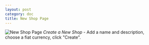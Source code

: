 ```yaml
---
layout: post
category: doc
title: New Shop Page
---
```


![New Shop Page](/assets/img/New_Shop.png)
*Create a New Shop* - Add a name and description, choose a fiat currency, click "Create".

